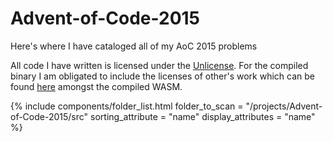 # Advent-of-Code-2015

Here's where I have cataloged all of my AoC 2015 problems

All code I have written is licensed under the [Unlicense](https://unlicense.org/). For the compiled binary I am obligated to include the licenses of other's work which can be found [here](./pkg/THIRD_PARTY_LICENSES.toml) amongst the compiled WASM.

{% include components/folder_list.html
	folder_to_scan = "/projects/Advent-of-Code-2015/src"
	sorting_attribute = "name"
	display_attributes = "name"
%}